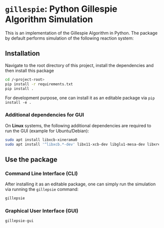 # `gillespie`: Python Gillespie Algorithm Simulation

This is an implementation of the Gillespie Algorithm in Python. The package by
default performs simulation of the following reaction system:

## Installation

Navigate to the root directory of this project, install the dependencies and
then install this package

```bash
cd /<project-root>
pip install -r requirements.txt
pip install .
```

For development purpose, one can install it as an editable package via `pip
install -e .`

### Additional dependencies for GUI

On **Linux** systems, the following additional dependencies are required to run the
GUI (example for Ubuntu/Debian):

```bash
sudo apt install libxcb-xinerama0
sudo apt install '^libxcb.*-dev' libx11-xcb-dev libglu1-mesa-dev libxrender-dev libxi-dev libxkbcommon-dev libxkbcommon-x11-dev
```

## Use the package

### Command Line Interface (CLI)

After installing it as an editable package, one can simply run the simulation
via running the `gillepsie` command:

```bash
gillepsie
```

### Graphical User Interface (GUI)

```bash
gillepsie-gui
```
